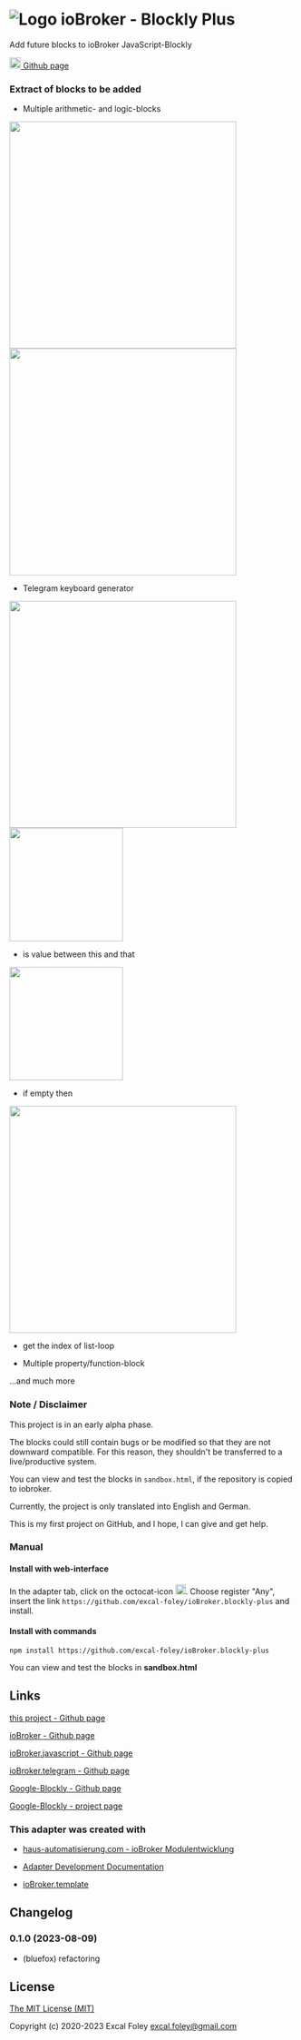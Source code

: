 # ![Logo](admin/blockly-plus.png) ioBroker - Blockly Plus
Add future blocks to ioBroker JavaScript-Blockly

 [<img src="https://github.githubassets.com/images/modules/logos_page/GitHub-Mark.png" alt="" height="20"/> Github page](https://github.com/excal-foley/ioBroker.blockly-plus)

### Extract of blocks to be added
* Multiple arithmetic- and logic-blocks
<img src="images/multiplex_arith.png" alt="" width="400"/>
<br />
<img src="images/multiplex_logic.png" alt="" width="400"/>

* Telegram keyboard generator
<img src="images/telegram_keyboard.png" alt="" width="400"/>
<img src="images/telegram_keyboard2.png" alt="" width="200"/>

* is value between this and that
<img src="images/logic_between.png" alt="" width="200"/>

* if empty then
<img src="images/logic_ifEmpty.png" alt="" width="400"/>

* get the index of list-loop

* Multiple property/function-block

...and much more


### Note / Disclaimer

This project is in an early alpha phase.

The blocks could still contain bugs or be modified so that they are not downward compatible. For this reason, they shouldn't be transferred to a live/productive system.

You can view and test the blocks in `sandbox.html`, if the repository is copied to iobroker.

Currently, the project is only translated into English and German.

This is my first project on GitHub, and I hope, I can give and get help.


### Manual

#### Install with web-interface

In the adapter tab, click on the octocat-icon <img src="https://github.githubassets.com/images/modules/logos_page/GitHub-Mark.png" alt="" height="18"/>.
Choose register "Any", insert the link `https://github.com/excal-foley/ioBroker.blockly-plus` and install.

#### Install with commands
`npm install https://github.com/excal-foley/ioBroker.blockly-plus`

You can view and test the blocks in **sandbox.html**

## Links

[this project - Github page](https://github.com/excal-foley/ioBroker.blockly-plus)

[ioBroker - Github page](https://github.com/ioBroker/ioBroker)

[ioBroker.javascript - Github page](https://github.com/ioBroker/ioBroker.javascript)

[ioBroker.telegram - Github page](https://github.com/iobroker-community-adapters/ioBroker.telegram)

[Google-Blockly - Github page](https://github.com/google/blockly)

[Google-Blockly - project page](https://developers.google.com/blockly/)

### This adapter was created with
- [haus-automatisierung.com - ioBroker Modulentwicklung](https://youtu.be/fUMtyYOtRcQ)

- [Adapter Development Documentation](https://github.com/ioBroker/ioBroker/wiki/Adapter-Development-Documentation)

- [ioBroker.template](https://github.com/ioBroker/ioBroker.template)

## Changelog
<!--
	### **WORK IN PROGRESS**
-->
### 0.1.0 (2023-08-09)
* (bluefox) refactoring

## License
[The MIT License (MIT)](https://github.com/excal-foley/ioBroker.blockly-plus/blob/master/LICENSE)

Copyright (c) 2020-2023 Excal Foley <excal.foley@gmail.com>
